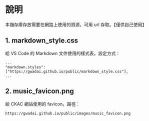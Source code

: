 # 說明

本儲存庫存放需要在網路上使用的資源，可用 url 存取。【僅供自己使用】

## 1. markdown_style.css

給 VS Code 的 Markdown 文件使用的樣式表。設定方式：

	...
	"markdown.styles": ["https://gwadai.github.io/public/markdown_style.css"],
	...

## 2. music_favicon.png

給 CKAC 網站使用的 favicon。路徑：

	https://gwadai.github.io/public/images/music_favicon.png


